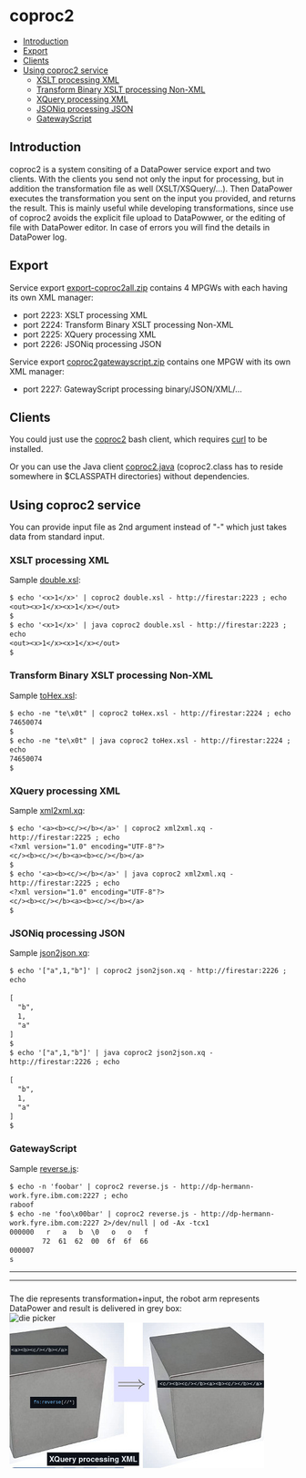 # coproc2

* [Introduction](#introduction)
* [Export](#export)
* [Clients](#clients)
* [Using coproc2 service](#using-coproc2-service)
  * [XSLT processing XML](#xslt-processing-xml)
  * [Transform Binary XSLT processing Non-XML](#transform-binary-xslt-processing-non-xml)
  * [XQuery processing XML](#xquery-processing-xml)
  * [JSONiq processing JSON](#jsoniq-processing-json)
  * [GatewayScript](#gatewayscript)

## Introduction

coproc2 is a system consiting of a DataPower service export and two clients. With the clients you send not only the input for processing, but in addition the transformation file as well (XSLT/XSQuery/...). Then DataPower executes the transformation you sent on the input you provided, and returns the result. This is mainly useful while developing transformations, since use of coproc2 avoids the explicit file upload to DataPowwer, or the editing of file with DataPower editor. In case of errors you will find the details in DataPower log.

## Export

Service export [export-coproc2all.zip](exports/export-coproc2all.zip) contains 4 MPGWs with each having its own XML manager:  
* port 2223: XSLT processing XML
* port 2224: Transform Binary XSLT processing Non-XML
* port 2225: XQuery processing XML
* port 2226: JSONiq processing JSON

Service export [coproc2gatewayscript.zip](exports/coproc2gatewayscript.zip) contains one MPGW with its own XML manager:  
* port 2227: GatewayScript processing binary/JSON/XML/…

## Clients

You could just use the [coproc2](clients/coproc2) bash client, which requires [curl](https://curl.haxx.se/) to be installed.

Or you can use the Java client [coproc2.java](clients/coproc2.java) (coproc2.class has to reside somewhere in $CLASSPATH directories) without dependencies. 

## Using coproc2 service

You can provide input file as 2nd argument instead of "-" which just takes data from standard input.

### XSLT processing XML

Sample [double.xsl](samples/double.xsl):

    $ echo '<x>1</x>' | coproc2 double.xsl - http://firestar:2223 ; echo
    <out><x>1</x><x>1</x></out>
    $
    $ echo '<x>1</x>' | java coproc2 double.xsl - http://firestar:2223 ; echo
    <out><x>1</x><x>1</x></out>
    $

### Transform Binary XSLT processing Non-XML

Sample [toHex.xsl](samples/toHex.xsl):

    $ echo -ne "te\x0t" | coproc2 toHex.xsl - http://firestar:2224 ; echo
    74650074
    $
    $ echo -ne "te\x0t" | java coproc2 toHex.xsl - http://firestar:2224 ; echo
    74650074
    $

### XQuery processing XML

Sample [xml2xml.xq](samples/xml2xml.xq):

    $ echo '<a><b><c/></b></a>' | coproc2 xml2xml.xq - http://firestar:2225 ; echo
    <?xml version="1.0" encoding="UTF-8"?>
    <c/><b><c/></b><a><b><c/></b></a>
    $
    $ echo '<a><b><c/></b></a>' | java coproc2 xml2xml.xq - http://firestar:2225 ; echo
    <?xml version="1.0" encoding="UTF-8"?>
    <c/><b><c/></b><a><b><c/></b></a>
    $

### JSONiq processing JSON

Sample [json2json.xq](samples/json2json.xq):

    $ echo '["a",1,"b"]' | coproc2 json2json.xq - http://firestar:2226 ; echo
    
    [
      "b",
      1,
      "a"
    ]
    $
    $ echo '["a",1,"b"]' | java coproc2 json2json.xq - http://firestar:2226 ; echo
    
    [
      "b",
      1,
      "a"
    ]
    $

### GatewayScript 

Sample [reverse.js](samples/reverse.js):

    $ echo -n 'foobar' | coproc2 reverse.js - http://dp-hermann-work.fyre.ibm.com:2227 ; echo
    raboof
    $ echo -ne 'foo\x00bar' | coproc2 reverse.js - http://dp-hermann-work.fyre.ibm.com:2227 2>/dev/null | od -Ax -tcx1
    000000   r   a   b  \0   o   o   f
            72  61  62  00  6f  6f  66
    000007
    s


--- 

--- 

### <a id="dies"></a>

The die represents transformation+input, the robot arm represents DataPower and result is delivered in grey box:      
![die picker](res/die.anim.gif) ![dies](res/dies.jpg)
